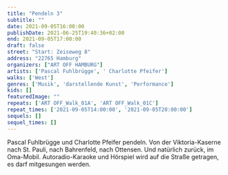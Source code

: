 ```yaml
---
title: "Pendeln 3"
subtitle: ""
date: 2021-09-05T16:00:00
publishDate: 2021-06-25T19:40:36+02:00
end: 2021-09-05T17:00:00
draft: false
street: "Start: Zeiseweg 8"
address: "22765 Hamburg"
organizers: ["ART OFF HAMBURG"]
artists: ['Pascal Fuhlbrügge', ' Charlotte Pfeifer']
walks: ['West']
genres: ['Musik', 'darstellende Kunst', 'Performance']
kids: []
featuredImage: ""
repeats: ['ART OFF_Walk_01A', 'ART OFF_Walk_01C']
repeat_times: ['2021-09-05T14:00:00', '2021-09-05T20:00:00']
sequels: []
sequel_times: []
---
```


Pascal Fuhlbrügge und Charlotte Pfeifer pendeln. Von der Viktoria-Kaserne nach St. Pauli, nach Bahrenfeld, nach Ottensen. Und natürlich zurück, im Oma-Mobil. Autoradio-Karaoke und Hörspiel wird auf die Straße getragen, es darf mitgesungen werden. 